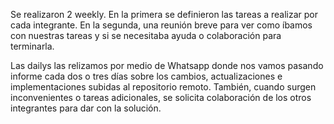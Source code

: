 Se realizaron 2 weekly. En la primera se definieron las tareas a realizar por cada integrante. En la segunda, una reunión breve para ver como íbamos con nuestras tareas y si se necesitaba ayuda o colaboración para terminarla.

Las dailys las relizamos por medio de Whatsapp donde nos vamos pasando informe cada dos o tres días sobre los cambios, actualizaciones e implementaciones subidas al repositorio remoto. También, cuando surgen inconvenientes o tareas adicionales, se solicita colaboración de los otros integrantes para dar con la solución. 
